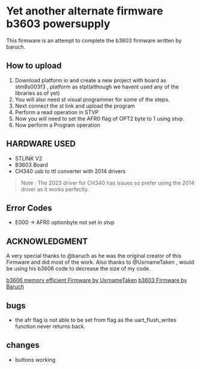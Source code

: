 # Yet another alternate firmware b3603 powersupply

This firmware is an attempt to complete the b3603 firmware written by baruch.

## How to upload

1. Download platform io and create a new project with board as stm8s003f3 , platform as stpl(although we havent used any of the libraries as of yet)
1. You will also need st visual programmer for some of the steps.
1. Next connect the st link and upload the program
1. Perform a read operation in STVP
1. Now you will need to set the AFR0 flag of OPT2 byte to 1 using stvp.
1. Now perform a Program operation

## HARDWARE USED

- STLINK V2
- B3603 Board
- CH340 usb to ttl converter with 2014 drivers

> Note : The 2023 driver for CH340 has issues so prefer using the 2014 driver as it works perfectly.

## Error Codes

- E000 -> AFR0 optionbyte not set in stvp

## ACKNOWLEDGMENT

A very special thanks to @baruch as he was the original creator of this Firmware and did most of the work.
Also thanks to @UsrnameTaken , would be using his b3606 code to decrease the size of my code.

[b3606 memory efficient Firmware by UsrnameTaken](https://github.com/UsrnameTaken/B3606)
[b3603 Firmware by Baruch](https://github.com/baruch/b3603)

## bugs

- the afr flag is not able to be set from flag as the uart_flush_writes function never returns back.

## changes

- buttons working
